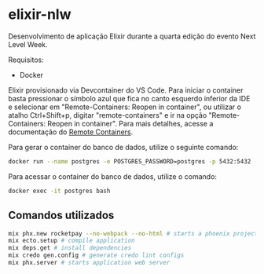 # elixir-nlw
Desenvolvimento de aplicação Elixir durante a quarta edição do evento Next Level Week.

Requisitos:
- Docker

Elixir provisionado via Devcontainer do VS Code. Para iniciar o container basta pressionar o símbolo azul que fica no canto esquerdo inferior da IDE e selecionar em "Remote-Containers: Reopen in container", ou utilizar o atalho Ctrl+Shift+p, digitar "remote-containers" e ir na opção "Remote-Containers: Reopen in container". Para mais detalhes, acesse a documentação do [Remote Containers](https://code.visualstudio.com/docs/remote/containers).

Para gerar o container do banco de dados, utilize o seguinte comando:
```bash
docker run --name postgres -e POSTGRES_PASSWORD=postgres -p 5432:5432 -d postgres
```

Para acessar o container do banco de dados, utilize o comando:
```bash
docker exec -it postgres bash
```

## Comandos utilizados
```bash
mix phx.new rocketpay --no-webpack --no-html # starts a phoenix project
mix ecto.setup # compile application
mix deps.get # install dependencies
mix credo gen.config # generate credo lint configs
mix phx.server # starts application web server
```